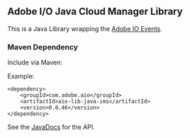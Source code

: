 ## Adobe I/O Java Cloud Manager Library

This is a Java Library wrapping the [Adobe IO Events](https://developer.adobe.com/events/).

### Maven Dependency

Include via Maven:

Example:
```
<dependency>
    <groupId>com.adobe.aio</groupId>
    <artifactId>aio-lib-java-ims</artifactId>
    <version>0.0.46</version>
</dependency>
```

See the [JavaDocs](https://opensource.adobe.com/aio-lib-java/apidocs/) for the API.
